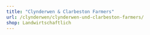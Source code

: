 ```yaml
---
title: "Clynderwen & Clarbeston Farmers"
url: /clynderwen/clynderwen-und-clarbeston-farmers/
shop: Landwirtschaftlich
---
```

